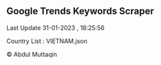 

## Google Trends Keywords Scraper 
 
Last Update 31-01-2023 , 18:25:56

Country List :
VIETNAM.json



© Abdul Muttaqin 
